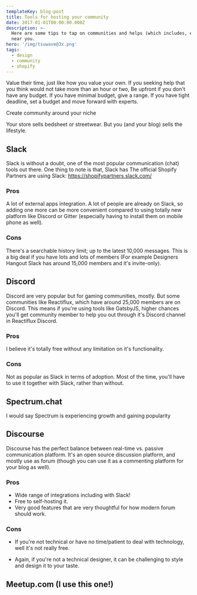 ```yaml
---
templateKey: blog-post
title: Tools for hosting your community
date: 2017-01-01T00:00:00.000Z
description: >-
  Here are some tips to tap on communities and helps (which includes, experts)
  near you.
hero: '/img/tsuwave@3x.png'
tags:
  - design
  - community
  - shopify
---
```

Value their time, just like how you value your own. If you seeking help that you think would not take more than an hour or two, Be upfront if you don't have any budget. If you have minimal budget, give a range. If you have tight deadline, set a budget and move forward with experts. 

Create community around your niche

Your store sells bedsheet or streetwear. But you (and your blog) sells the lifestyle.

## Slack
Slack is without a doubt, one of the most popular communication (chat) tools out there. One thing to note is that, Slack has The official Shopify Partners are using Slack: https://shopifypartners.slack.com/

### Pros 
A lot of external apps integration. A lot of people are already on Slack, so adding one more can be more convenient compared to using totally new platform like Discord or Gitter (especially having to install them on mobile phone as well).

### Cons
There's a searchable history limit; up to the latest 10,000 messages. This is a big deal if you have lots and lots of members (For example Designers Hangout Slack has around 15,000 members and it's invite-only).

## Discord
Discord are very popular but for gaming communities, mostly. But some communities like Reactiflux, which have around 25,000 members are on Discord. This means if you're using tools like GatsbyJS, higher chances you'll get community member to help you out through it's Discord channel in Reactiflux Discord.

### Pros
I believe it's totally free without any limitation on it's functionality.

### Cons
Not as popular as Slack in terms of adoption. Most of the time, you'll have to use it together with Slack, rather than without.

## Spectrum.chat

I would say Spectrum is experiencing growth and gaining popularity

## Discourse
Discourse has the perfect balance between real-time vs. passive communication platform. It's an open source discussion platform, and mostly use as forum (though you can use it as a commenting platform for your blog as well). 

### Pros
- Wide range of integrations including with Slack!
- Free to self-hosting it.
- Very good features that are very thoughtful for how modern forum should work.

### Cons
- If you're not technical or have no time/patient to deal with technology, well it's not really free. 

- Again, if you're not a technical designer, it can be challenging to style and design it to your taste.

## Meetup.com (I use this one!)
